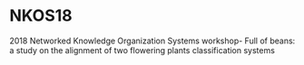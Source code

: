 # NKOS18
2018 Networked Knowledge Organization Systems workshop- Full of beans: a study on the alignment of two flowering plants classification systems
